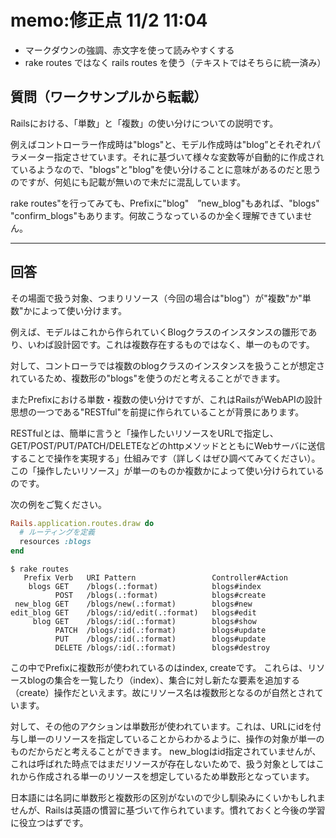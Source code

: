 # memo:修正点 11/2 11:04
- マークダウンの強調、赤文字を使って読みやすくする
- rake routes ではなく rails routes を使う（テキストではそちらに統一済み）

## 質問（ワークサンプルから転載）
Railsにおける、「単数」と「複数」の使い分けについての説明です。

例えばコントローラー作成時は"blogs"と、モデル作成時は"blog”とそれぞれパラメーター指定させています。それに基づいて様々な変数等が自動的に作成されているようなので、"blogs"と"blog"を使い分けることに意味があるのだと思うのですが、何処にも記載が無いので未だに混乱しています。

rake routes"を行ってみても、Prefixに"blog"　”new_blog"もあれば、"blogs" "confirm_blogs"もあります。何故こうなっているのか全く理解できていません。

---

## 回答
その場面で扱う対象、つまりリソース（今回の場合は"blog"）が"複数"か"単数"かによって使い分けます。

例えば、モデルはこれから作られていくBlogクラスのインスタンスの雛形であり、いわば設計図です。これは複数存在するものではなく、単一のものです。

対して、コントローラでは複数のblogクラスのインスタンスを扱うことが想定されているため、複数形の"blogs"を使うのだと考えることができます。

またPrefixにおける単数・複数の使い分けですが、これはRailsがWebAPIの設計思想の一つである"RESTful"を前提に作られていることが背景にあります。

RESTfulとは、簡単に言うと「操作したいリソースをURLで指定し、GET/POST/PUT/PATCH/DELETEなどのhttpメソッドとともにWebサーバに送信することで操作を実現する」仕組みです（詳しくはぜひ調べてみてください）。
この「操作したいリソース」が単一のものか複数かによって使い分けられているのです。

次の例をご覧ください。
```ruby
Rails.application.routes.draw do
  # ルーティングを定義
  resources :blogs
end
```

```
$ rake routes
   Prefix Verb   URI Pattern                 Controller#Action
    blogs GET    /blogs(.:format)            blogs#index
          POST   /blogs(.:format)            blogs#create
 new_blog GET    /blogs/new(.:format)        blogs#new
edit_blog GET    /blogs/:id/edit(.:format)   blogs#edit
     blog GET    /blogs/:id(.:format)        blogs#show
          PATCH  /blogs/:id(.:format)        blogs#update
          PUT    /blogs/:id(.:format)        blogs#update
          DELETE /blogs/:id(.:format)        blogs#destroy
```
この中でPrefixに複数形が使われているのはindex, createです。
これらは、リソースblogの集合を一覧したり（index）、集合に対し新たな要素を追加する（create）操作だといえます。故にリソース名は複数形となるのが自然とされています。

対して、その他のアクションは単数形が使われています。これは、URLにidを付与し単一のリソースを指定していることからわかるように、操作の対象が単一のものだからだと考えることができます。
new_blogはid指定されていませんが、これは呼ばれた時点ではまだリソースが存在しないためで、扱う対象としてはこれから作成される単一のリソースを想定しているため単数形となっています。

日本語には名詞に単数形と複数形の区別がないので少し馴染みにくいかもしれませんが、Railsは英語の慣習に基づいて作られています。慣れておくと今後の学習に役立つはずです。
